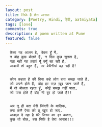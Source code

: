 ```yaml
---
layout: post
title: सिर्फ़ है तेरा आसरा
category: [Poetry, Hindi, हिंदी, aatmiyata]
tags: [love]
comments: true
description: A poem written at Pune
featured: false
---
```


      कैसा यह आलम है, बेबस हूँ मैं,
      न वोह कुछ बोलते हैं, न दिल कुछ सुनता है,
      पता नहीं यह हवाएं यूँ क्यूँ बह रही हैं,
      आवाजें तो बहुत हैं, पर बेचैनीयां बड़ रही है!


      कौन कहता है की बिना कहे लोग बात समझ जाते हैं,
      जो अपने होते हैं, वोह हर राज़ ख़ुद जान जातें हैं,
      मैं तो बोलता रहता हूँ, कोई समझ नहीं पाता,
      जो पास होते हैं वोह भी दूर हो जाते हैं!!


      अब तू ही बता मेरी जिंदगी के मालिक,
      क्या करुँ ऐसा की तू खुश हो जाए,
      आवाज़ दे रहा है मेरे जिस्म का हर कतरा,
      कुछ तो बोल, बस सिर्फ़ है तेरा आसरा!!!
